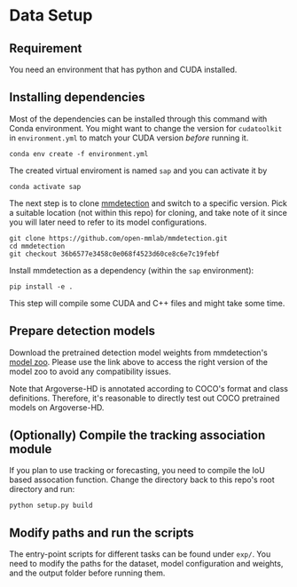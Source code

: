 # Data Setup

## Requirement
You need an environment that has python and CUDA installed.


## Installing dependencies

Most of the dependencies can be installed through this command with Conda environment. You might want to change the version for `cudatoolkit` in `environment.yml` to match your CUDA version <em>before</em> running it.

```
conda env create -f environment.yml
```

The created virtual enviroment is named `sap` and you can activate it by
```
conda activate sap
```

The next step is to clone [mmdetection](https://github.com/open-mmlab/mmdetection) and switch to a specific version. Pick a suitable location (not within this repo) for cloning, and take note of it since you will later need to refer to its model configurations.
```
git clone https://github.com/open-mmlab/mmdetection.git
cd mmdetection
git checkout 36b6577e3458c0e068f4523d60ce8c6e7c19febf
```

Install mmdetection as a dependency (within the `sap` environment):
```
pip install -e .
```
This step will compile some CUDA and C++ files and might take some time.


## Prepare detection models

Download the pretrained detection model weights from mmdetection's [model zoo](https://github.com/open-mmlab/mmdetection/blob/36b6577e3458c0e068f4523d60ce8c6e7c19febf/MODEL_ZOO.md). Please use the link above to access the right version of the model zoo to avoid any compatibility issues.

Note that Argoverse-HD is annotated according to COCO's format and class definitions. Therefore, it's reasonable to directly test out COCO pretrained models on Argoverse-HD.


## (Optionally) Compile the tracking association module
If you plan to use tracking or forecasting, you need to compile the IoU based assocation function. Change the directory back to this repo's root directory and run:
```
python setup.py build
```


## Modify paths and run the scripts
The entry-point scripts for different tasks can be found under `exp/`. You need to modify the paths for the dataset, model configuration and weights, and the output folder before running them.
